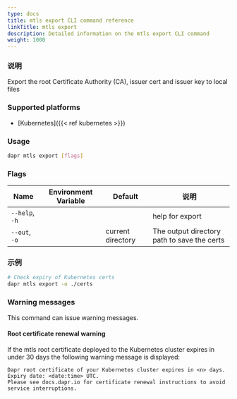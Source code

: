 ```yaml
---
type: docs
title: mtls export CLI command reference
linkTitle: mtls export
description: Detailed information on the mtls export CLI command
weight: 1000
---
```


### 说明

Export the root Certificate Authority (CA), issuer cert and issuer key to local files

### Supported platforms

- [Kubernetes]({{< ref kubernetes >}})

### Usage

```bash
dapr mtls export [flags]
```

### Flags

| Name           | Environment Variable | Default           | 说明                                          |
| -------------- | -------------------- | ----------------- | ------------------------------------------- |
| `--help`, `-h` |                      |                   | help for export                             |
| `--out`, `-o`  |                      | current directory | The output directory path to save the certs |

### 示例

```bash
# Check expiry of Kubernetes certs
dapr mtls export -o ./certs
```

### Warning messages

This command can issue warning messages.

#### Root certificate renewal warning

If the mtls root certificate deployed to the Kubernetes cluster expires in under 30 days the following warning message is displayed:

```
Dapr root certificate of your Kubernetes cluster expires in <n> days. Expiry date: <date:time> UTC. 
Please see docs.dapr.io for certificate renewal instructions to avoid service interruptions.
```
